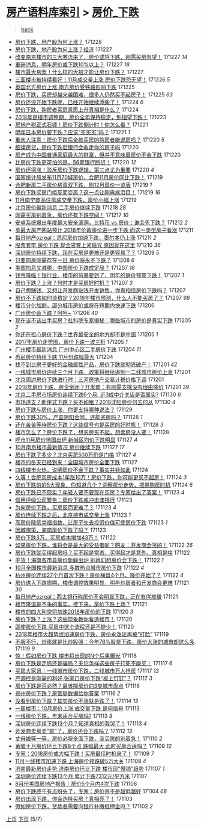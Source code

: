 [房产语料库索引](../../README.md)  > [房价_下跌](房价_下跌.md)
====
> [back](../README.md)

- [房价下跌，地产股为何上涨？](http://jkwz.applinzi.com/ittc/7052063182615479313.html#%E6%88%BF%E4%BB%B7%E4%B8%8B%E8%B7%8C%EF%BC%8C%E5%9C%B0%E4%BA%A7%E8%82%A1%E4%B8%BA%E4%BD%95%E4%B8%8A%E6%B6%A8%EF%BC%9F) 171228  
- [房价下跌，地产股为何上涨？经济](http://jkwz.applinzi.com/ittc/7051800010985833488.html#%E6%88%BF%E4%BB%B7%E4%B8%8B%E8%B7%8C%EF%BC%8C%E5%9C%B0%E4%BA%A7%E8%82%A1%E4%B8%BA%E4%BD%95%E4%B8%8A%E6%B6%A8%EF%BC%9F%E7%BB%8F%E6%B5%8E) 171227  
- [改变南京楼市的三大寒流来了，房价或将下跌，刚需买房有望！](http://jkwz.applinzi.com/ittc/7051722952884618256.html#%E6%94%B9%E5%8F%98%E5%8D%97%E4%BA%AC%E6%A5%BC%E5%B8%82%E7%9A%84%E4%B8%89%E5%A4%A7%E5%AF%92%E6%B5%81%E6%9D%A5%E4%BA%86%EF%BC%8C%E6%88%BF%E4%BB%B7%E6%88%96%E5%B0%86%E4%B8%8B%E8%B7%8C%EF%BC%8C%E5%88%9A%E9%9C%80%E4%B9%B0%E6%88%BF%E6%9C%89%E6%9C%9B%EF%BC%81) 171227 *14* 
- [重磅消息，明年房价或下跌10%以上？](http://jkwz.applinzi.com/ittc/7051717716648395793.html#%E9%87%8D%E7%A3%85%E6%B6%88%E6%81%AF%EF%BC%8C%E6%98%8E%E5%B9%B4%E6%88%BF%E4%BB%B7%E6%88%96%E4%B8%8B%E8%B7%8C10%25%E4%BB%A5%E4%B8%8A%EF%BC%9F) 171227 *18* 
- [楼市最大悬案！什么样的大招才能让房价下跌？](http://jkwz.applinzi.com/ittc/7051657618488034321.html#%E6%A5%BC%E5%B8%82%E6%9C%80%E5%A4%A7%E6%82%AC%E6%A1%88%EF%BC%81%E4%BB%80%E4%B9%88%E6%A0%B7%E7%9A%84%E5%A4%A7%E6%8B%9B%E6%89%8D%E8%83%BD%E8%AE%A9%E6%88%BF%E4%BB%B7%E4%B8%8B%E8%B7%8C%EF%BC%9F) 171227  
- [三亚楼市被持续看好！11月成交量上涨 房价下跌恐无望！](http://jkwz.applinzi.com/ittc/7051340982870606864.html#%E4%B8%89%E4%BA%9A%E6%A5%BC%E5%B8%82%E8%A2%AB%E6%8C%81%E7%BB%AD%E7%9C%8B%E5%A5%BD%EF%BC%8111%E6%9C%88%E6%88%90%E4%BA%A4%E9%87%8F%E4%B8%8A%E6%B6%A8+%E6%88%BF%E4%BB%B7%E4%B8%8B%E8%B7%8C%E6%81%90%E6%97%A0%E6%9C%9B%EF%BC%81) 171226 *5* 
- [英国北方房价上涨 南方房价受铁路影响下跌](http://jkwz.applinzi.com/ittc/7051012344010769424.html#%E8%8B%B1%E5%9B%BD%E5%8C%97%E6%96%B9%E6%88%BF%E4%BB%B7%E4%B8%8A%E6%B6%A8+%E5%8D%97%E6%96%B9%E6%88%BF%E4%BB%B7%E5%8F%97%E9%93%81%E8%B7%AF%E5%BD%B1%E5%93%8D%E4%B8%8B%E8%B7%8C) 171225  
- [房价下跌，买房却越来越困难，很多人仍然买不起房子！](http://jkwz.applinzi.com/ittc/7050796087516857361.html#%E6%88%BF%E4%BB%B7%E4%B8%8B%E8%B7%8C%EF%BC%8C%E4%B9%B0%E6%88%BF%E5%8D%B4%E8%B6%8A%E6%9D%A5%E8%B6%8A%E5%9B%B0%E9%9A%BE%EF%BC%8C%E5%BE%88%E5%A4%9A%E4%BA%BA%E4%BB%8D%E7%84%B6%E4%B9%B0%E4%B8%8D%E8%B5%B7%E6%88%BF%E5%AD%90%EF%BC%81) 171225 *63* 
- [房价还没开始下跌呢，已经开始继续添柴了！](http://jkwz.applinzi.com/ittc/7050710032004416528.html#%E6%88%BF%E4%BB%B7%E8%BF%98%E6%B2%A1%E5%BC%80%E5%A7%8B%E4%B8%8B%E8%B7%8C%E5%91%A2%EF%BC%8C%E5%B7%B2%E7%BB%8F%E5%BC%80%E5%A7%8B%E7%BB%A7%E7%BB%AD%E6%B7%BB%E6%9F%B4%E4%BA%86%EF%BC%81) 171224 *6* 
- [房价下跌，购房者买房意愿上升真相是什么？](http://jkwz.applinzi.com/ittc/7050277515308827665.html#%E6%88%BF%E4%BB%B7%E4%B8%8B%E8%B7%8C%EF%BC%8C%E8%B4%AD%E6%88%BF%E8%80%85%E4%B9%B0%E6%88%BF%E6%84%8F%E6%84%BF%E4%B8%8A%E5%8D%87%E7%9C%9F%E7%9B%B8%E6%98%AF%E4%BB%80%E4%B9%88%EF%BC%9F) 171224  
- [2018年是楼市调整期，房价全年保持稳定，别指望下跌！](http://jkwz.applinzi.com/ittc/7050054010449429521.html#2018%E5%B9%B4%E6%98%AF%E6%A5%BC%E5%B8%82%E8%B0%83%E6%95%B4%E6%9C%9F%EF%BC%8C%E6%88%BF%E4%BB%B7%E5%85%A8%E5%B9%B4%E4%BF%9D%E6%8C%81%E7%A8%B3%E5%AE%9A%EF%BC%8C%E5%88%AB%E6%8C%87%E6%9C%9B%E4%B8%8B%E8%B7%8C%EF%BC%81) 171223  
- [房地产税正式石锤！房价下跌倒计时！你怎么看？](http://jkwz.applinzi.com/ittc/7049546552098423825.html#%E6%88%BF%E5%9C%B0%E4%BA%A7%E7%A8%8E%E6%AD%A3%E5%BC%8F%E7%9F%B3%E9%94%A4%EF%BC%81%E6%88%BF%E4%BB%B7%E4%B8%8B%E8%B7%8C%E5%80%92%E8%AE%A1%E6%97%B6%EF%BC%81%E4%BD%A0%E6%80%8E%E4%B9%88%E7%9C%8B%EF%BC%9F) 171221  
- [明年日本房价要下跌？应该“买买买”吗？](http://jkwz.applinzi.com/ittc/7049545865042068497.html#%E6%98%8E%E5%B9%B4%E6%97%A5%E6%9C%AC%E6%88%BF%E4%BB%B7%E8%A6%81%E4%B8%8B%E8%B7%8C%EF%BC%9F%E5%BA%94%E8%AF%A5%E2%80%9C%E4%B9%B0%E4%B9%B0%E4%B9%B0%E2%80%9D%E5%90%97%EF%BC%9F) 171221 *1* 
- [重庆人注意！房价下跌后全款买房的购房者能退房吗？](http://jkwz.applinzi.com/ittc/7049179627279352849.html#%E9%87%8D%E5%BA%86%E4%BA%BA%E6%B3%A8%E6%84%8F%EF%BC%81%E6%88%BF%E4%BB%B7%E4%B8%8B%E8%B7%8C%E5%90%8E%E5%85%A8%E6%AC%BE%E4%B9%B0%E6%88%BF%E7%9A%84%E8%B4%AD%E6%88%BF%E8%80%85%E8%83%BD%E9%80%80%E6%88%BF%E5%90%97%EF%BC%9F) 171220 *5* 
- [细读房贷，房价下跌后银行会收走你的房子吗](http://jkwz.applinzi.com/ittc/7049142762287399952.html#%E7%BB%86%E8%AF%BB%E6%88%BF%E8%B4%B7%EF%BC%8C%E6%88%BF%E4%BB%B7%E4%B8%8B%E8%B7%8C%E5%90%8E%E9%93%B6%E8%A1%8C%E4%BC%9A%E6%94%B6%E8%B5%B0%E4%BD%A0%E7%9A%84%E6%88%BF%E5%AD%90%E5%90%97) 171220  
- [房产成为中国普通家庭最大的财富，但并不意味着房价不会下跌](http://jkwz.applinzi.com/ittc/7049104278247965712.html#%E6%88%BF%E4%BA%A7%E6%88%90%E4%B8%BA%E4%B8%AD%E5%9B%BD%E6%99%AE%E9%80%9A%E5%AE%B6%E5%BA%AD%E6%9C%80%E5%A4%A7%E7%9A%84%E8%B4%A2%E5%AF%8C%EF%BC%8C%E4%BD%86%E5%B9%B6%E4%B8%8D%E6%84%8F%E5%91%B3%E7%9D%80%E6%88%BF%E4%BB%B7%E4%B8%8D%E4%BC%9A%E4%B8%8B%E8%B7%8C) 171220  
- [比房价下跌更可怕的是，56家银行断贷！](http://jkwz.applinzi.com/ittc/7049101360123872272.html#%E6%AF%94%E6%88%BF%E4%BB%B7%E4%B8%8B%E8%B7%8C%E6%9B%B4%E5%8F%AF%E6%80%95%E7%9A%84%E6%98%AF%EF%BC%8C56%E5%AE%B6%E9%93%B6%E8%A1%8C%E6%96%AD%E8%B4%B7%EF%BC%81) 171220 *12* 
- [房价还得涨！驳斥房价下跌逻辑，第三点尤为重要](http://jkwz.applinzi.com/ittc/7048413246527112209.html#%E6%88%BF%E4%BB%B7%E8%BF%98%E5%BE%97%E6%B6%A8%EF%BC%81%E9%A9%B3%E6%96%A5%E6%88%BF%E4%BB%B7%E4%B8%8B%E8%B7%8C%E9%80%BB%E8%BE%91%EF%BC%8C%E7%AC%AC%E4%B8%89%E7%82%B9%E5%B0%A4%E4%B8%BA%E9%87%8D%E8%A6%81) 171220 *4* 
- [国家统计局发布11月70城房价，合肥11月房价同比下跌！](http://jkwz.applinzi.com/ittc/7048816012969903120.html#%E5%9B%BD%E5%AE%B6%E7%BB%9F%E8%AE%A1%E5%B1%80%E5%8F%91%E5%B8%8311%E6%9C%8870%E5%9F%8E%E6%88%BF%E4%BB%B7%EF%BC%8C%E5%90%88%E8%82%A511%E6%9C%88%E6%88%BF%E4%BB%B7%E5%90%8C%E6%AF%94%E4%B8%8B%E8%B7%8C%EF%BC%81) 171219  
- [合肥新房二手房价格双双下跌，附12月房价一览表](http://jkwz.applinzi.com/ittc/7048813770292331537.html#%E5%90%88%E8%82%A5%E6%96%B0%E6%88%BF%E4%BA%8C%E6%89%8B%E6%88%BF%E4%BB%B7%E6%A0%BC%E5%8F%8C%E5%8F%8C%E4%B8%8B%E8%B7%8C%EF%BC%8C%E9%99%8412%E6%9C%88%E6%88%BF%E4%BB%B7%E4%B8%80%E8%A7%88%E8%A1%A8) 171219 *1* 
- [房价下跌买房门槛反而变高？这一点让刚需族泪目！](http://jkwz.applinzi.com/ittc/7048739315796935697.html#%E6%88%BF%E4%BB%B7%E4%B8%8B%E8%B7%8C%E4%B9%B0%E6%88%BF%E9%97%A8%E6%A7%9B%E5%8F%8D%E8%80%8C%E5%8F%98%E9%AB%98%EF%BC%9F%E8%BF%99%E4%B8%80%E7%82%B9%E8%AE%A9%E5%88%9A%E9%9C%80%E6%97%8F%E6%B3%AA%E7%9B%AE%EF%BC%81) 171219 *16* 
- [11月南宁商品住房成交量下跌，房价小幅上涨](http://jkwz.applinzi.com/ittc/7048721266586944528.html#11%E6%9C%88%E5%8D%97%E5%AE%81%E5%95%86%E5%93%81%E4%BD%8F%E6%88%BF%E6%88%90%E4%BA%A4%E9%87%8F%E4%B8%8B%E8%B7%8C%EF%BC%8C%E6%88%BF%E4%BB%B7%E5%B0%8F%E5%B9%85%E4%B8%8A%E6%B6%A8) 171219  
- [北京房价最新消息 二手房价继续下跌](http://jkwz.applinzi.com/ittc/7048385846112158737.html#%E5%8C%97%E4%BA%AC%E6%88%BF%E4%BB%B7%E6%9C%80%E6%96%B0%E6%B6%88%E6%81%AF+%E4%BA%8C%E6%89%8B%E6%88%BF%E4%BB%B7%E7%BB%A7%E7%BB%AD%E4%B8%8B%E8%B7%8C) 171218 *28* 
- [刚需买房别着急，房价还有下跌空间！](http://jkwz.applinzi.com/ittc/7048059057728914449.html#%E5%88%9A%E9%9C%80%E4%B9%B0%E6%88%BF%E5%88%AB%E7%9D%80%E6%80%A5%EF%BC%8C%E6%88%BF%E4%BB%B7%E8%BF%98%E6%9C%89%E4%B8%8B%E8%B7%8C%E7%A9%BA%E9%97%B4%EF%BC%81) 171217 *10* 
- [安卓系统爆出年度最大安全漏洞，比特币 vs 房价：谁会先下跌？](http://jkwz.applinzi.com/ittc/7046145315877422097.html#%E5%AE%89%E5%8D%93%E7%B3%BB%E7%BB%9F%E7%88%86%E5%87%BA%E5%B9%B4%E5%BA%A6%E6%9C%80%E5%A4%A7%E5%AE%89%E5%85%A8%E6%BC%8F%E6%B4%9E%EF%BC%8C%E6%AF%94%E7%89%B9%E5%B8%81+vs+%E6%88%BF%E4%BB%B7%EF%BC%9A%E8%B0%81%E4%BC%9A%E5%85%88%E4%B8%8B%E8%B7%8C%EF%BC%9F) 171212 *2* 
- [英最大房产网站预计 2018年伦敦房价进一步下跌 而这一类型房子看涨](http://jkwz.applinzi.com/ittc/7045877911389733904.html#%E8%8B%B1%E6%9C%80%E5%A4%A7%E6%88%BF%E4%BA%A7%E7%BD%91%E7%AB%99%E9%A2%84%E8%AE%A1+2018%E5%B9%B4%E4%BC%A6%E6%95%A6%E6%88%BF%E4%BB%B7%E8%BF%9B%E4%B8%80%E6%AD%A5%E4%B8%8B%E8%B7%8C+%E8%80%8C%E8%BF%99%E4%B8%80%E7%B1%BB%E5%9E%8B%E6%88%BF%E5%AD%90%E7%9C%8B%E6%B6%A8) 171211  
- [每日地产ozreal：悉尼房价加速下跌，墨尔本仍上涨](http://jkwz.applinzi.com/ittc/7045737275286094864.html#%E6%AF%8F%E6%97%A5%E5%9C%B0%E4%BA%A7ozreal%EF%BC%9A%E6%82%89%E5%B0%BC%E6%88%BF%E4%BB%B7%E5%8A%A0%E9%80%9F%E4%B8%8B%E8%B7%8C%EF%BC%8C%E5%A2%A8%E5%B0%94%E6%9C%AC%E4%BB%8D%E4%B8%8A%E6%B6%A8) 171211 *2* 
- [股票套牢 房价下跌 现金贷套上紧箍咒 原因就在这里](http://jkwz.applinzi.com/ittc/7045591534567687185.html#%E8%82%A1%E7%A5%A8%E5%A5%97%E7%89%A2+%E6%88%BF%E4%BB%B7%E4%B8%8B%E8%B7%8C+%E7%8E%B0%E9%87%91%E8%B4%B7%E5%A5%97%E4%B8%8A%E7%B4%A7%E7%AE%8D%E5%92%92+%E5%8E%9F%E5%9B%A0%E5%B0%B1%E5%9C%A8%E8%BF%99%E9%87%8C) 171210 *36* 
- [深圳房价持续下跌，现在买房是更难还是更容易了？](http://jkwz.applinzi.com/ittc/7045169277471032337.html#%E6%B7%B1%E5%9C%B3%E6%88%BF%E4%BB%B7%E6%8C%81%E7%BB%AD%E4%B8%8B%E8%B7%8C%EF%BC%8C%E7%8E%B0%E5%9C%A8%E4%B9%B0%E6%88%BF%E6%98%AF%E6%9B%B4%E9%9A%BE%E8%BF%98%E6%98%AF%E6%9B%B4%E5%AE%B9%E6%98%93%E4%BA%86%EF%BC%9F) 171209 *5* 
- [只要购房刚需存在一日 房价将永不下跌？](http://jkwz.applinzi.com/ittc/7044748507783627792.html#%E5%8F%AA%E8%A6%81%E8%B4%AD%E6%88%BF%E5%88%9A%E9%9C%80%E5%AD%98%E5%9C%A8%E4%B8%80%E6%97%A5+%E6%88%BF%E4%BB%B7%E5%B0%86%E6%B0%B8%E4%B8%8D%E4%B8%8B%E8%B7%8C%EF%BC%9F) 171208 *6* 
- [美国加息又减税，中国房价下跌成定局？](http://jkwz.applinzi.com/ittc/7044430430944625680.html#%E7%BE%8E%E5%9B%BD%E5%8A%A0%E6%81%AF%E5%8F%88%E5%87%8F%E7%A8%8E%EF%BC%8C%E4%B8%AD%E5%9B%BD%E6%88%BF%E4%BB%B7%E4%B8%8B%E8%B7%8C%E6%88%90%E5%AE%9A%E5%B1%80%EF%BC%9F) 171207 *16* 
- [钱荒降临！银行业、楼市的风暴要到了，明年的房价预警下跌！](http://jkwz.applinzi.com/ittc/7044375023131821072.html#%E9%92%B1%E8%8D%92%E9%99%8D%E4%B8%B4%EF%BC%81%E9%93%B6%E8%A1%8C%E4%B8%9A%E3%80%81%E6%A5%BC%E5%B8%82%E7%9A%84%E9%A3%8E%E6%9A%B4%E8%A6%81%E5%88%B0%E4%BA%86%EF%BC%8C%E6%98%8E%E5%B9%B4%E7%9A%84%E6%88%BF%E4%BB%B7%E9%A2%84%E8%AD%A6%E4%B8%8B%E8%B7%8C%EF%BC%81) 171207 *1* 
- [房价下跌？上涨？何时才是买房好时机？](http://jkwz.applinzi.com/ittc/7044372947911836688.html#%E6%88%BF%E4%BB%B7%E4%B8%8B%E8%B7%8C%EF%BC%9F%E4%B8%8A%E6%B6%A8%EF%BC%9F%E4%BD%95%E6%97%B6%E6%89%8D%E6%98%AF%E4%B9%B0%E6%88%BF%E5%A5%BD%E6%97%B6%E6%9C%BA%EF%BC%9F) 171207 *3* 
- [自己想赚钱，又想让开发商贴钱开发销售，你真相信房价下跌吗？](http://jkwz.applinzi.com/ittc/7044340602446021649.html#%E8%87%AA%E5%B7%B1%E6%83%B3%E8%B5%9A%E9%92%B1%EF%BC%8C%E5%8F%88%E6%83%B3%E8%AE%A9%E5%BC%80%E5%8F%91%E5%95%86%E8%B4%B4%E9%92%B1%E5%BC%80%E5%8F%91%E9%94%80%E5%94%AE%EF%BC%8C%E4%BD%A0%E7%9C%9F%E7%9B%B8%E4%BF%A1%E6%88%BF%E4%BB%B7%E4%B8%8B%E8%B7%8C%E5%90%97%EF%BC%9F) 171207  
- [房价不下跌如何谈稳定？2018年楼市预测，什么人不能买房了？](http://jkwz.applinzi.com/ittc/7043158724389110800.html#%E6%88%BF%E4%BB%B7%E4%B8%8D%E4%B8%8B%E8%B7%8C%E5%A6%82%E4%BD%95%E8%B0%88%E7%A8%B3%E5%AE%9A%EF%BC%9F2018%E5%B9%B4%E6%A5%BC%E5%B8%82%E9%A2%84%E6%B5%8B%EF%BC%8C%E4%BB%80%E4%B9%88%E4%BA%BA%E4%B8%8D%E8%83%BD%E4%B9%B0%E6%88%BF%E4%BA%86%EF%BC%9F) 171207 *98* 
- [楼市分化加剧，部分城市房价或将在短期内快速下跌](http://jkwz.applinzi.com/ittc/7044109092694524944.html#%E6%A5%BC%E5%B8%82%E5%88%86%E5%8C%96%E5%8A%A0%E5%89%A7%EF%BC%8C%E9%83%A8%E5%88%86%E5%9F%8E%E5%B8%82%E6%88%BF%E4%BB%B7%E6%88%96%E5%B0%86%E5%9C%A8%E7%9F%AD%E6%9C%9F%E5%86%85%E5%BF%AB%E9%80%9F%E4%B8%8B%E8%B7%8C) 171206  
- [广州房价会下跌？呵呵~](http://jkwz.applinzi.com/ittc/7044034646210249745.html#%E5%B9%BF%E5%B7%9E%E6%88%BF%E4%BB%B7%E4%BC%9A%E4%B8%8B%E8%B7%8C%EF%BC%9F%E5%91%B5%E5%91%B5%7E) 171206 *40* 
- [现在该不该出手买房？社科院专家揭秘：哪些城市的房价是真实下跌](http://jkwz.applinzi.com/ittc/7043718603969397776.html#%E7%8E%B0%E5%9C%A8%E8%AF%A5%E4%B8%8D%E8%AF%A5%E5%87%BA%E6%89%8B%E4%B9%B0%E6%88%BF%EF%BC%9F%E7%A4%BE%E7%A7%91%E9%99%A2%E4%B8%93%E5%AE%B6%E6%8F%AD%E7%A7%98%EF%BC%9A%E5%93%AA%E4%BA%9B%E5%9F%8E%E5%B8%82%E7%9A%84%E6%88%BF%E4%BB%B7%E6%98%AF%E7%9C%9F%E5%AE%9E%E4%B8%8B%E8%B7%8C) 171205 *2* 
- [你还在担心房价下跌？世界最安全的地方却不是中国](http://jkwz.applinzi.com/ittc/7043631024230106128.html#%E4%BD%A0%E8%BF%98%E5%9C%A8%E6%8B%85%E5%BF%83%E6%88%BF%E4%BB%B7%E4%B8%8B%E8%B7%8C%EF%BC%9F%E4%B8%96%E7%95%8C%E6%9C%80%E5%AE%89%E5%85%A8%E7%9A%84%E5%9C%B0%E6%96%B9%E5%8D%B4%E4%B8%8D%E6%98%AF%E4%B8%AD%E5%9B%BD) 171205 *1* 
- [2017年房价走势图，房价下跌一波三折](http://jkwz.applinzi.com/ittc/7043549661791519761.html#2017%E5%B9%B4%E6%88%BF%E4%BB%B7%E8%B5%B0%E5%8A%BF%E5%9B%BE%EF%BC%8C%E6%88%BF%E4%BB%B7%E4%B8%8B%E8%B7%8C%E4%B8%80%E6%B3%A2%E4%B8%89%E6%8A%98) 171205 *1* 
- [广州楼市最新消息 广州中心区二手房价下跌](http://jkwz.applinzi.com/ittc/7043225038969373712.html#%E5%B9%BF%E5%B7%9E%E6%A5%BC%E5%B8%82%E6%9C%80%E6%96%B0%E6%B6%88%E6%81%AF+%E5%B9%BF%E5%B7%9E%E4%B8%AD%E5%BF%83%E5%8C%BA%E4%BA%8C%E6%89%8B%E6%88%BF%E4%BB%B7%E4%B8%8B%E8%B7%8C) 171204 *11* 
- [悉尼房价持续下跌  11月份跌幅最大](http://jkwz.applinzi.com/ittc/7043141705367290897.html#%E6%82%89%E5%B0%BC%E6%88%BF%E4%BB%B7%E6%8C%81%E7%BB%AD%E4%B8%8B%E8%B7%8C++11%E6%9C%88%E4%BB%BD%E8%B7%8C%E5%B9%85%E6%9C%80%E5%A4%A7) 171204  
- [找不到比房子更好的金融属性产品，房价下跌就彻底破产！](http://jkwz.applinzi.com/ittc/7042191982225523728.html#%E6%89%BE%E4%B8%8D%E5%88%B0%E6%AF%94%E6%88%BF%E5%AD%90%E6%9B%B4%E5%A5%BD%E7%9A%84%E9%87%91%E8%9E%8D%E5%B1%9E%E6%80%A7%E4%BA%A7%E5%93%81%EF%BC%8C%E6%88%BF%E4%BB%B7%E4%B8%8B%E8%B7%8C%E5%B0%B1%E5%BD%BB%E5%BA%95%E7%A0%B4%E4%BA%A7%EF%BC%81) 171201 *42* 
- [一线城市房价连续三个月下跌，政策将继续遏制一二线城市房价上涨](http://jkwz.applinzi.com/ittc/7042163035433600016.html#%E4%B8%80%E7%BA%BF%E5%9F%8E%E5%B8%82%E6%88%BF%E4%BB%B7%E8%BF%9E%E7%BB%AD%E4%B8%89%E4%B8%AA%E6%9C%88%E4%B8%8B%E8%B7%8C%EF%BC%8C%E6%94%BF%E7%AD%96%E5%B0%86%E7%BB%A7%E7%BB%AD%E9%81%8F%E5%88%B6%E4%B8%80%E4%BA%8C%E7%BA%BF%E5%9F%8E%E5%B8%82%E6%88%BF%E4%BB%B7%E4%B8%8A%E6%B6%A8) 171201  
- [北京周边房价下跌进行时：三河房地产交易计税价格下调](http://jkwz.applinzi.com/ittc/7042162800036676625.html#%E5%8C%97%E4%BA%AC%E5%91%A8%E8%BE%B9%E6%88%BF%E4%BB%B7%E4%B8%8B%E8%B7%8C%E8%BF%9B%E8%A1%8C%E6%97%B6%EF%BC%9A%E4%B8%89%E6%B2%B3%E6%88%BF%E5%9C%B0%E4%BA%A7%E4%BA%A4%E6%98%93%E8%AE%A1%E7%A8%8E%E4%BB%B7%E6%A0%BC%E4%B8%8B%E8%B0%83) 171201  
- [2018年房价下跌、房企倒闭？开发商：有刚需支撑没有理由降价](http://jkwz.applinzi.com/ittc/7042063869428630545.html#2018%E5%B9%B4%E6%88%BF%E4%BB%B7%E4%B8%8B%E8%B7%8C%E3%80%81%E6%88%BF%E4%BC%81%E5%80%92%E9%97%AD%EF%BC%9F%E5%BC%80%E5%8F%91%E5%95%86%EF%BC%9A%E6%9C%89%E5%88%9A%E9%9C%80%E6%94%AF%E6%92%91%E6%B2%A1%E6%9C%89%E7%90%86%E7%94%B1%E9%99%8D%E4%BB%B7) 171201 *39* 
- [北京二手房市场房价连续下跌6个月, 近3成中介关店是否属实?](http://jkwz.applinzi.com/ittc/7041780467559302160.html#%E5%8C%97%E4%BA%AC%E4%BA%8C%E6%89%8B%E6%88%BF%E5%B8%82%E5%9C%BA%E6%88%BF%E4%BB%B7%E8%BF%9E%E7%BB%AD%E4%B8%8B%E8%B7%8C6%E4%B8%AA%E6%9C%88%2C+%E8%BF%913%E6%88%90%E4%B8%AD%E4%BB%8B%E5%85%B3%E5%BA%97%E6%98%AF%E5%90%A6%E5%B1%9E%E5%AE%9E%3F) 171130 *6* 
- [市场透支？断崖式下跌？买不如租？2018沈阳房价何去何从](http://jkwz.applinzi.com/ittc/7041654623612437520.html#%E5%B8%82%E5%9C%BA%E9%80%8F%E6%94%AF%EF%BC%9F%E6%96%AD%E5%B4%96%E5%BC%8F%E4%B8%8B%E8%B7%8C%EF%BC%9F%E4%B9%B0%E4%B8%8D%E5%A6%82%E7%A7%9F%EF%BC%9F2018%E6%B2%88%E9%98%B3%E6%88%BF%E4%BB%B7%E4%BD%95%E5%8E%BB%E4%BD%95%E4%BB%8E) 171130 *4* 
- [房价下跌与房价上涨，你更支持哪种说法？](http://jkwz.applinzi.com/ittc/7041300990760846353.html#%E6%88%BF%E4%BB%B7%E4%B8%8B%E8%B7%8C%E4%B8%8E%E6%88%BF%E4%BB%B7%E4%B8%8A%E6%B6%A8%EF%BC%8C%E4%BD%A0%E6%9B%B4%E6%94%AF%E6%8C%81%E5%93%AA%E7%A7%8D%E8%AF%B4%E6%B3%95%EF%BC%9F) 171129  
- [房价下跌30%，严查阴阳合同，还能买房吗？](http://jkwz.applinzi.com/ittc/7041145562563347472.html#%E6%88%BF%E4%BB%B7%E4%B8%8B%E8%B7%8C30%25%EF%BC%8C%E4%B8%A5%E6%9F%A5%E9%98%B4%E9%98%B3%E5%90%88%E5%90%8C%EF%BC%8C%E8%BF%98%E8%83%BD%E4%B9%B0%E6%88%BF%E5%90%97%EF%BC%9F) 171128 *1* 
- [还在苦苦等待房价下跌？这些信号也是买房的好时机！](http://jkwz.applinzi.com/ittc/7041034562962981905.html#%E8%BF%98%E5%9C%A8%E8%8B%A6%E8%8B%A6%E7%AD%89%E5%BE%85%E6%88%BF%E4%BB%B7%E4%B8%8B%E8%B7%8C%EF%BC%9F%E8%BF%99%E4%BA%9B%E4%BF%A1%E5%8F%B7%E4%B9%9F%E6%98%AF%E4%B9%B0%E6%88%BF%E7%9A%84%E5%A5%BD%E6%97%B6%E6%9C%BA%EF%BC%81) 171128 *3* 
- [楼市怎么了？房价下跌了，想买房买不起，想卖房没人要！](http://jkwz.applinzi.com/ittc/7040778439060096017.html#%E6%A5%BC%E5%B8%82%E6%80%8E%E4%B9%88%E4%BA%86%EF%BC%9F%E6%88%BF%E4%BB%B7%E4%B8%8B%E8%B7%8C%E4%BA%86%EF%BC%8C%E6%83%B3%E4%B9%B0%E6%88%BF%E4%B9%B0%E4%B8%8D%E8%B5%B7%EF%BC%8C%E6%83%B3%E5%8D%96%E6%88%BF%E6%B2%A1%E4%BA%BA%E8%A6%81%EF%BC%81) 171128  
- [呼市11月房价地图出炉 新城区均价下跌明显](http://jkwz.applinzi.com/ittc/7040634178612233232.html#%E5%91%BC%E5%B8%8211%E6%9C%88%E6%88%BF%E4%BB%B7%E5%9C%B0%E5%9B%BE%E5%87%BA%E7%82%89+%E6%96%B0%E5%9F%8E%E5%8C%BA%E5%9D%87%E4%BB%B7%E4%B8%8B%E8%B7%8C%E6%98%8E%E6%98%BE) 171127 *4* 
- [10月南京楼市最新情况 房价继续下跌](http://jkwz.applinzi.com/ittc/7040592605363045393.html#10%E6%9C%88%E5%8D%97%E4%BA%AC%E6%A5%BC%E5%B8%82%E6%9C%80%E6%96%B0%E6%83%85%E5%86%B5+%E6%88%BF%E4%BB%B7%E7%BB%A7%E7%BB%AD%E4%B8%8B%E8%B7%8C) 171127 *17* 
- [房价下跌了多少？北京买房500万仍是门槛](http://jkwz.applinzi.com/ittc/7040554307353576465.html#%E6%88%BF%E4%BB%B7%E4%B8%8B%E8%B7%8C%E4%BA%86%E5%A4%9A%E5%B0%91%EF%BC%9F%E5%8C%97%E4%BA%AC%E4%B9%B0%E6%88%BF500%E4%B8%87%E4%BB%8D%E6%98%AF%E9%97%A8%E6%A7%9B) 171127 *4* 
- [楼市的冬天已经到来！全国城市房价全面下跌](http://jkwz.applinzi.com/ittc/7040535589441504273.html#%E6%A5%BC%E5%B8%82%E7%9A%84%E5%86%AC%E5%A4%A9%E5%B7%B2%E7%BB%8F%E5%88%B0%E6%9D%A5%EF%BC%81%E5%85%A8%E5%9B%BD%E5%9F%8E%E5%B8%82%E6%88%BF%E4%BB%B7%E5%85%A8%E9%9D%A2%E4%B8%8B%E8%B7%8C) 171127  
- [四线楼市火热，说明房价不会下跌？事实并非如此](http://jkwz.applinzi.com/ittc/7039547844241916944.html#%E5%9B%9B%E7%BA%BF%E6%A5%BC%E5%B8%82%E7%81%AB%E7%83%AD%EF%BC%8C%E8%AF%B4%E6%98%8E%E6%88%BF%E4%BB%B7%E4%B8%8D%E4%BC%9A%E4%B8%8B%E8%B7%8C%EF%BC%9F%E4%BA%8B%E5%AE%9E%E5%B9%B6%E9%9D%9E%E5%A6%82%E6%AD%A4) 171124  
- [久等！合肥买房成本1年涨10万！房价下跌，你可能更买不起房！](http://jkwz.applinzi.com/ittc/7039432792348296208.html#%E4%B9%85%E7%AD%89%EF%BC%81%E5%90%88%E8%82%A5%E4%B9%B0%E6%88%BF%E6%88%90%E6%9C%AC1%E5%B9%B4%E6%B6%A810%E4%B8%87%EF%BC%81%E6%88%BF%E4%BB%B7%E4%B8%8B%E8%B7%8C%EF%BC%8C%E4%BD%A0%E5%8F%AF%E8%83%BD%E6%9B%B4%E4%B9%B0%E4%B8%8D%E8%B5%B7%E6%88%BF%EF%BC%81) 171124 *3* 
- [房价下跌前的5大现象，你知道几个？洞察房价走势，把握购房时机](http://jkwz.applinzi.com/ittc/7039425035054351376.html#%E6%88%BF%E4%BB%B7%E4%B8%8B%E8%B7%8C%E5%89%8D%E7%9A%845%E5%A4%A7%E7%8E%B0%E8%B1%A1%EF%BC%8C%E4%BD%A0%E7%9F%A5%E9%81%93%E5%87%A0%E4%B8%AA%EF%BC%9F%E6%B4%9E%E5%AF%9F%E6%88%BF%E4%BB%B7%E8%B5%B0%E5%8A%BF%EF%BC%8C%E6%8A%8A%E6%8F%A1%E8%B4%AD%E6%88%BF%E6%97%B6%E6%9C%BA) 171124 *6* 
- [房价下跌已不现实？年轻人要不要现在买房？专家给出了答案！](http://jkwz.applinzi.com/ittc/7039220575111742480.html#%E6%88%BF%E4%BB%B7%E4%B8%8B%E8%B7%8C%E5%B7%B2%E4%B8%8D%E7%8E%B0%E5%AE%9E%EF%BC%9F%E5%B9%B4%E8%BD%BB%E4%BA%BA%E8%A6%81%E4%B8%8D%E8%A6%81%E7%8E%B0%E5%9C%A8%E4%B9%B0%E6%88%BF%EF%BC%9F%E4%B8%93%E5%AE%B6%E7%BB%99%E5%87%BA%E4%BA%86%E7%AD%94%E6%A1%88%EF%BC%81) 171123 *4* 
- [信用评级公司警告：房价下跌或冲击澳银行](http://jkwz.applinzi.com/ittc/7039196718455850000.html#%E4%BF%A1%E7%94%A8%E8%AF%84%E7%BA%A7%E5%85%AC%E5%8F%B8%E8%AD%A6%E5%91%8A%EF%BC%9A%E6%88%BF%E4%BB%B7%E4%B8%8B%E8%B7%8C%E6%88%96%E5%86%B2%E5%87%BB%E6%BE%B3%E9%93%B6%E8%A1%8C) 171123  
- [为何房价下跌，买房反而更难了？](http://jkwz.applinzi.com/ittc/7039088532461716496.html#%E4%B8%BA%E4%BD%95%E6%88%BF%E4%BB%B7%E4%B8%8B%E8%B7%8C%EF%BC%8C%E4%B9%B0%E6%88%BF%E5%8F%8D%E8%80%8C%E6%9B%B4%E9%9A%BE%E4%BA%86%EF%BC%9F) 171123 *4* 
- [房价连续下跌之后，北京楼市成交量上涨](http://jkwz.applinzi.com/ittc/7039075825180214288.html#%E6%88%BF%E4%BB%B7%E8%BF%9E%E7%BB%AD%E4%B8%8B%E8%B7%8C%E4%B9%8B%E5%90%8E%EF%BC%8C%E5%8C%97%E4%BA%AC%E6%A5%BC%E5%B8%82%E6%88%90%E4%BA%A4%E9%87%8F%E4%B8%8A%E6%B6%A8) 171123 *1* 
- [高房价降低幸福指数，让房子失去投资价值可使房价下跌](http://jkwz.applinzi.com/ittc/7039067395904259088.html#%E9%AB%98%E6%88%BF%E4%BB%B7%E9%99%8D%E4%BD%8E%E5%B9%B8%E7%A6%8F%E6%8C%87%E6%95%B0%EF%BC%8C%E8%AE%A9%E6%88%BF%E5%AD%90%E5%A4%B1%E5%8E%BB%E6%8A%95%E8%B5%84%E4%BB%B7%E5%80%BC%E5%8F%AF%E4%BD%BF%E6%88%BF%E4%BB%B7%E4%B8%8B%E8%B7%8C) 171123 *1* 
- [因城施策，海南房价下跌了吗？](http://jkwz.applinzi.com/ittc/7039054836882998289.html#%E5%9B%A0%E5%9F%8E%E6%96%BD%E7%AD%96%EF%BC%8C%E6%B5%B7%E5%8D%97%E6%88%BF%E4%BB%B7%E4%B8%8B%E8%B7%8C%E4%BA%86%E5%90%97%EF%BC%9F) 171123  
- [房价下跌3万，买房成本增加43万！](http://jkwz.applinzi.com/ittc/7038836095851168784.html#%E6%88%BF%E4%BB%B7%E4%B8%8B%E8%B7%8C3%E4%B8%87%EF%BC%8C%E4%B9%B0%E6%88%BF%E6%88%90%E6%9C%AC%E5%A2%9E%E5%8A%A043%E4%B8%87%EF%BC%81) 171122  
- [如果房价下跌，谁将会是最大的受益者呢？网友：开发商会哭的！](http://jkwz.applinzi.com/ittc/7038762083200533520.html#%E5%A6%82%E6%9E%9C%E6%88%BF%E4%BB%B7%E4%B8%8B%E8%B7%8C%EF%BC%8C%E8%B0%81%E5%B0%86%E4%BC%9A%E6%98%AF%E6%9C%80%E5%A4%A7%E7%9A%84%E5%8F%97%E7%9B%8A%E8%80%85%E5%91%A2%EF%BC%9F%E7%BD%91%E5%8F%8B%EF%BC%9A%E5%BC%80%E5%8F%91%E5%95%86%E4%BC%9A%E5%93%AD%E7%9A%84%EF%BC%81) 171122 *26* 
- [房价下跌就买得起房吗？买不起是常态，买得起才是意外，真相是啥](http://jkwz.applinzi.com/ittc/7038718719847564304.html#%E6%88%BF%E4%BB%B7%E4%B8%8B%E8%B7%8C%E5%B0%B1%E4%B9%B0%E5%BE%97%E8%B5%B7%E6%88%BF%E5%90%97%EF%BC%9F%E4%B9%B0%E4%B8%8D%E8%B5%B7%E6%98%AF%E5%B8%B8%E6%80%81%EF%BC%8C%E4%B9%B0%E5%BE%97%E8%B5%B7%E6%89%8D%E6%98%AF%E6%84%8F%E5%A4%96%EF%BC%8C%E7%9C%9F%E7%9B%B8%E6%98%AF%E5%95%A5) 171122  
- [干货！海南各市县房价新鲜出炉 别再幻想房价会下跌！](http://jkwz.applinzi.com/ittc/7038747509726381072.html#%E5%B9%B2%E8%B4%A7%EF%BC%81%E6%B5%B7%E5%8D%97%E5%90%84%E5%B8%82%E5%8E%BF%E6%88%BF%E4%BB%B7%E6%96%B0%E9%B2%9C%E5%87%BA%E7%82%89+%E5%88%AB%E5%86%8D%E5%B9%BB%E6%83%B3%E6%88%BF%E4%BB%B7%E4%BC%9A%E4%B8%8B%E8%B7%8C%EF%BC%81) 171122 *1* 
- [10月全国楼市最新消息 多数热点城市房价下跌](http://jkwz.applinzi.com/ittc/7038737465685328912.html#10%E6%9C%88%E5%85%A8%E5%9B%BD%E6%A5%BC%E5%B8%82%E6%9C%80%E6%96%B0%E6%B6%88%E6%81%AF+%E5%A4%9A%E6%95%B0%E7%83%AD%E7%82%B9%E5%9F%8E%E5%B8%82%E6%88%BF%E4%BB%B7%E4%B8%8B%E8%B7%8C) 171122 *4* 
- [杭州房价连续27个月首次下跌！房价横盘4个月，降价开始了？](http://jkwz.applinzi.com/ittc/7038568004034495505.html#%E6%9D%AD%E5%B7%9E%E6%88%BF%E4%BB%B7%E8%BF%9E%E7%BB%AD27%E4%B8%AA%E6%9C%88%E9%A6%96%E6%AC%A1%E4%B8%8B%E8%B7%8C%EF%BC%81%E6%88%BF%E4%BB%B7%E6%A8%AA%E7%9B%984%E4%B8%AA%E6%9C%88%EF%BC%8C%E9%99%8D%E4%BB%B7%E5%BC%80%E5%A7%8B%E4%BA%86%EF%BC%9F) 171122 *4* 
- [房价进入下跌周期，楼市调控效果明显，明年炒房者和开发商会更难](http://jkwz.applinzi.com/ittc/7038463345429054481.html#%E6%88%BF%E4%BB%B7%E8%BF%9B%E5%85%A5%E4%B8%8B%E8%B7%8C%E5%91%A8%E6%9C%9F%EF%BC%8C%E6%A5%BC%E5%B8%82%E8%B0%83%E6%8E%A7%E6%95%88%E6%9E%9C%E6%98%8E%E6%98%BE%EF%BC%8C%E6%98%8E%E5%B9%B4%E7%82%92%E6%88%BF%E8%80%85%E5%92%8C%E5%BC%80%E5%8F%91%E5%95%86%E4%BC%9A%E6%9B%B4%E9%9A%BE) 171121 *30* 
- [每日地产ozreal：西太银行称房价不会明显下跌，正在有序放缓](http://jkwz.applinzi.com/ittc/7038467477783184401.html#%E6%AF%8F%E6%97%A5%E5%9C%B0%E4%BA%A7ozreal%EF%BC%9A%E8%A5%BF%E5%A4%AA%E9%93%B6%E8%A1%8C%E7%A7%B0%E6%88%BF%E4%BB%B7%E4%B8%8D%E4%BC%9A%E6%98%8E%E6%98%BE%E4%B8%8B%E8%B7%8C%EF%BC%8C%E6%AD%A3%E5%9C%A8%E6%9C%89%E5%BA%8F%E6%94%BE%E7%BC%93) 171121  
- [楼市降温是不争的事实，接下来，房价下跌上场？](http://jkwz.applinzi.com/ittc/7038166734572356624.html#%E6%A5%BC%E5%B8%82%E9%99%8D%E6%B8%A9%E6%98%AF%E4%B8%8D%E4%BA%89%E7%9A%84%E4%BA%8B%E5%AE%9E%EF%BC%8C%E6%8E%A5%E4%B8%8B%E6%9D%A5%EF%BC%8C%E6%88%BF%E4%BB%B7%E4%B8%8B%E8%B7%8C%E4%B8%8A%E5%9C%BA%EF%BC%9F) 171121  
- [楼市的四大利空将加速2018年房价的下跌](http://jkwz.applinzi.com/ittc/7038119640566334480.html#%E6%A5%BC%E5%B8%82%E7%9A%84%E5%9B%9B%E5%A4%A7%E5%88%A9%E7%A9%BA%E5%B0%86%E5%8A%A0%E9%80%9F2018%E5%B9%B4%E6%88%BF%E4%BB%B7%E7%9A%84%E4%B8%8B%E8%B7%8C) 171120 *3* 
- [房价下跌？上涨？这些现象教你看透楼市！](http://jkwz.applinzi.com/ittc/7038058129512727568.html#%E6%88%BF%E4%BB%B7%E4%B8%8B%E8%B7%8C%EF%BC%9F%E4%B8%8A%E6%B6%A8%EF%BC%9F%E8%BF%99%E4%BA%9B%E7%8E%B0%E8%B1%A1%E6%95%99%E4%BD%A0%E7%9C%8B%E9%80%8F%E6%A5%BC%E5%B8%82%EF%BC%81) 171120  
- [即使房价下跌 买房中这个流程还是不能少！](http://jkwz.applinzi.com/ittc/7037974882858566672.html#%E5%8D%B3%E4%BD%BF%E6%88%BF%E4%BB%B7%E4%B8%8B%E8%B7%8C+%E4%B9%B0%E6%88%BF%E4%B8%AD%E8%BF%99%E4%B8%AA%E6%B5%81%E7%A8%8B%E8%BF%98%E6%98%AF%E4%B8%8D%E8%83%BD%E5%B0%91%EF%BC%81) 171120  
- [2018年楼市大趋势或加速房价下跌，房价永涨论再被“打脸”](http://jkwz.applinzi.com/ittc/7037795020751504401.html#2018%E5%B9%B4%E6%A5%BC%E5%B8%82%E5%A4%A7%E8%B6%8B%E5%8A%BF%E6%88%96%E5%8A%A0%E9%80%9F%E6%88%BF%E4%BB%B7%E4%B8%8B%E8%B7%8C%EF%BC%8C%E6%88%BF%E4%BB%B7%E6%B0%B8%E6%B6%A8%E8%AE%BA%E5%86%8D%E8%A2%AB%E2%80%9C%E6%89%93%E8%84%B8%E2%80%9D) 171119  
- [不服不行，炒房就是比炒股强：今年76%股票下跌，房价大涨的城市却这么多](http://jkwz.applinzi.com/ittc/7037708945563583505.html#%E4%B8%8D%E6%9C%8D%E4%B8%8D%E8%A1%8C%EF%BC%8C%E7%82%92%E6%88%BF%E5%B0%B1%E6%98%AF%E6%AF%94%E7%82%92%E8%82%A1%E5%BC%BA%EF%BC%9A%E4%BB%8A%E5%B9%B476%25%E8%82%A1%E7%A5%A8%E4%B8%8B%E8%B7%8C%EF%BC%8C%E6%88%BF%E4%BB%B7%E5%A4%A7%E6%B6%A8%E7%9A%84%E5%9F%8E%E5%B8%82%E5%8D%B4%E8%BF%99%E4%B9%88%E5%A4%9A) 171119 *9* 
- [惊！假如房价下跌 楼市将出现的N个后果曝光](http://jkwz.applinzi.com/ittc/7037348704128861200.html#%E6%83%8A%EF%BC%81%E5%81%87%E5%A6%82%E6%88%BF%E4%BB%B7%E4%B8%8B%E8%B7%8C+%E6%A5%BC%E5%B8%82%E5%B0%86%E5%87%BA%E7%8E%B0%E7%9A%84N%E4%B8%AA%E5%90%8E%E6%9E%9C%E6%9B%9D%E5%85%89) 171118  
- [房价下跌是定局还是骗局？无论怎样这些房子打死不能买！](http://jkwz.applinzi.com/ittc/7036935210288022544.html#%E6%88%BF%E4%BB%B7%E4%B8%8B%E8%B7%8C%E6%98%AF%E5%AE%9A%E5%B1%80%E8%BF%98%E6%98%AF%E9%AA%97%E5%B1%80%EF%BC%9F%E6%97%A0%E8%AE%BA%E6%80%8E%E6%A0%B7%E8%BF%99%E4%BA%9B%E6%88%BF%E5%AD%90%E6%89%93%E6%AD%BB%E4%B8%8D%E8%83%BD%E4%B9%B0%EF%BC%81) 171117 *6* 
- [买房大家讯｜一线城市房价下跌，二线城市万人抢房](http://jkwz.applinzi.com/ittc/7036906173964485648.html#%E4%B9%B0%E6%88%BF%E5%A4%A7%E5%AE%B6%E8%AE%AF%EF%BD%9C%E4%B8%80%E7%BA%BF%E5%9F%8E%E5%B8%82%E6%88%BF%E4%BB%B7%E4%B8%8B%E8%B7%8C%EF%BC%8C%E4%BA%8C%E7%BA%BF%E5%9F%8E%E5%B8%82%E4%B8%87%E4%BA%BA%E6%8A%A2%E6%88%BF) 171117 *13* 
- [严调控是刚需的利好 张家口房价下跌“板上钉钉”？](http://jkwz.applinzi.com/ittc/7036826090163667985.html#%E4%B8%A5%E8%B0%83%E6%8E%A7%E6%98%AF%E5%88%9A%E9%9C%80%E7%9A%84%E5%88%A9%E5%A5%BD+%E5%BC%A0%E5%AE%B6%E5%8F%A3%E6%88%BF%E4%BB%B7%E4%B8%8B%E8%B7%8C%E2%80%9C%E6%9D%BF%E4%B8%8A%E9%92%89%E9%92%89%E2%80%9D%EF%BC%9F) 171117 *3* 
- [房价下跌是否必然？最该降房价的3类城市盘点](http://jkwz.applinzi.com/ittc/7036624864629228561.html#%E6%88%BF%E4%BB%B7%E4%B8%8B%E8%B7%8C%E6%98%AF%E5%90%A6%E5%BF%85%E7%84%B6%EF%BC%9F%E6%9C%80%E8%AF%A5%E9%99%8D%E6%88%BF%E4%BB%B7%E7%9A%843%E7%B1%BB%E5%9F%8E%E5%B8%82%E7%9B%98%E7%82%B9) 171116  
- [郑州房价下跌？房管局数据给你答案](http://jkwz.applinzi.com/ittc/7036624878432683024.html#%E9%83%91%E5%B7%9E%E6%88%BF%E4%BB%B7%E4%B8%8B%E8%B7%8C%EF%BC%9F%E6%88%BF%E7%AE%A1%E5%B1%80%E6%95%B0%E6%8D%AE%E7%BB%99%E4%BD%A0%E7%AD%94%E6%A1%88) 171116 *2* 
- [没看到房价下跌？其实房价不涨就是跌了！](http://jkwz.applinzi.com/ittc/7035822941697213456.html#%E6%B2%A1%E7%9C%8B%E5%88%B0%E6%88%BF%E4%BB%B7%E4%B8%8B%E8%B7%8C%EF%BC%9F%E5%85%B6%E5%AE%9E%E6%88%BF%E4%BB%B7%E4%B8%8D%E6%B6%A8%E5%B0%B1%E6%98%AF%E8%B7%8C%E4%BA%86%EF%BC%81) 171114 *13* 
- [一周楼市：10月房价上涨 成交量下跌 是何信号](http://jkwz.applinzi.com/ittc/7035472168920548368.html#%E4%B8%80%E5%91%A8%E6%A5%BC%E5%B8%82%EF%BC%9A10%E6%9C%88%E6%88%BF%E4%BB%B7%E4%B8%8A%E6%B6%A8+%E6%88%90%E4%BA%A4%E9%87%8F%E4%B8%8B%E8%B7%8C+%E6%98%AF%E4%BD%95%E4%BF%A1%E5%8F%B7) 171113  
- [一线房价下跌，年末适合买房吗?](http://jkwz.applinzi.com/ittc/7035395576424825873.html#%E4%B8%80%E7%BA%BF%E6%88%BF%E4%BB%B7%E4%B8%8B%E8%B7%8C%EF%BC%8C%E5%B9%B4%E6%9C%AB%E9%80%82%E5%90%88%E4%B9%B0%E6%88%BF%E5%90%97%3F) 171113 *8* 
- [深圳房价连续下跌13个月？知道真相的我哭了！](http://jkwz.applinzi.com/ittc/7035302750739498001.html#%E6%B7%B1%E5%9C%B3%E6%88%BF%E4%BB%B7%E8%BF%9E%E7%BB%AD%E4%B8%8B%E8%B7%8C13%E4%B8%AA%E6%9C%88%EF%BC%9F%E7%9F%A5%E9%81%93%E7%9C%9F%E7%9B%B8%E7%9A%84%E6%88%91%E5%93%AD%E4%BA%86%EF%BC%81) 171113 *4* 
- [开发商卖房卖“疯”了，房价还会下跌吗？](http://jkwz.applinzi.com/ittc/7035159295753192464.html#%E5%BC%80%E5%8F%91%E5%95%86%E5%8D%96%E6%88%BF%E5%8D%96%E2%80%9C%E7%96%AF%E2%80%9D%E4%BA%86%EF%BC%8C%E6%88%BF%E4%BB%B7%E8%BF%98%E4%BC%9A%E4%B8%8B%E8%B7%8C%E5%90%97%EF%BC%9F) 171112 *13* 
- [丈母娘等一等，房价必将全面下跌，没买房的别着急！](http://jkwz.applinzi.com/ittc/7034361605977015313.html#%E4%B8%88%E6%AF%8D%E5%A8%98%E7%AD%89%E4%B8%80%E7%AD%89%EF%BC%8C%E6%88%BF%E4%BB%B7%E5%BF%85%E5%B0%86%E5%85%A8%E9%9D%A2%E4%B8%8B%E8%B7%8C%EF%BC%8C%E6%B2%A1%E4%B9%B0%E6%88%BF%E7%9A%84%E5%88%AB%E7%9D%80%E6%80%A5%EF%BC%81) 171110 *2* 
- [黄陂十月房价环比下跌8个点 跌幅最大 此时买房合适吗？](http://jkwz.applinzi.com/ittc/7033976402372723728.html#%E9%BB%84%E9%99%82%E5%8D%81%E6%9C%88%E6%88%BF%E4%BB%B7%E7%8E%AF%E6%AF%94%E4%B8%8B%E8%B7%8C8%E4%B8%AA%E7%82%B9+%E8%B7%8C%E5%B9%85%E6%9C%80%E5%A4%A7+%E6%AD%A4%E6%97%B6%E4%B9%B0%E6%88%BF%E5%90%88%E9%80%82%E5%90%97%EF%BC%9F) 171109 *12* 
- [专家：2018房价或大幅下跌！买房最佳时机来了！](http://jkwz.applinzi.com/ittc/7033894964491191312.html#%E4%B8%93%E5%AE%B6%EF%BC%9A2018%E6%88%BF%E4%BB%B7%E6%88%96%E5%A4%A7%E5%B9%85%E4%B8%8B%E8%B7%8C%EF%BC%81%E4%B9%B0%E6%88%BF%E6%9C%80%E4%BD%B3%E6%97%B6%E6%9C%BA%E6%9D%A5%E4%BA%86%EF%BC%81) 171109 *7* 
- [11月一线楼市加速下跌 上海房价领跌破5万大关](http://jkwz.applinzi.com/ittc/7033641303215178768.html#11%E6%9C%88%E4%B8%80%E7%BA%BF%E6%A5%BC%E5%B8%82%E5%8A%A0%E9%80%9F%E4%B8%8B%E8%B7%8C+%E4%B8%8A%E6%B5%B7%E6%88%BF%E4%BB%B7%E9%A2%86%E8%B7%8C%E7%A0%B45%E4%B8%87%E5%A4%A7%E5%85%B3) 171108 *4* 
- [济南最新房价走势:济南房价环比下跌 楼市现&quot;慢销&quot;趋势](http://jkwz.applinzi.com/ittc/7033169283897623568.html#%E6%B5%8E%E5%8D%97%E6%9C%80%E6%96%B0%E6%88%BF%E4%BB%B7%E8%B5%B0%E5%8A%BF%3A%E6%B5%8E%E5%8D%97%E6%88%BF%E4%BB%B7%E7%8E%AF%E6%AF%94%E4%B8%8B%E8%B7%8C+%E6%A5%BC%E5%B8%82%E7%8E%B0%26quot%3B%E6%85%A2%E9%94%80%26quot%3B%E8%B6%8B%E5%8A%BF) 171107 *1* 
- [深圳房价连续下跌13个月 累计下跌7312元/平方米](http://jkwz.applinzi.com/ittc/7033142937800672272.html#%E6%B7%B1%E5%9C%B3%E6%88%BF%E4%BB%B7%E8%BF%9E%E7%BB%AD%E4%B8%8B%E8%B7%8C13%E4%B8%AA%E6%9C%88+%E7%B4%AF%E8%AE%A1%E4%B8%8B%E8%B7%8C7312%E5%85%83%2F%E5%B9%B3%E6%96%B9%E7%B1%B3) 171107  
- [8月份美国房地产报告｜房价5个月内4次下跌](http://jkwz.applinzi.com/ittc/7032790985401173008.html#8%E6%9C%88%E4%BB%BD%E7%BE%8E%E5%9B%BD%E6%88%BF%E5%9C%B0%E4%BA%A7%E6%8A%A5%E5%91%8A%EF%BD%9C%E6%88%BF%E4%BB%B75%E4%B8%AA%E6%9C%88%E5%86%854%E6%AC%A1%E4%B8%8B%E8%B7%8C) 171106  
- [房价下跌终于有点盼头了，专家：房价并不是越低越好](http://jkwz.applinzi.com/ittc/7032171488373900304.html#%E6%88%BF%E4%BB%B7%E4%B8%8B%E8%B7%8C%E7%BB%88%E4%BA%8E%E6%9C%89%E7%82%B9%E7%9B%BC%E5%A4%B4%E4%BA%86%EF%BC%8C%E4%B8%93%E5%AE%B6%EF%BC%9A%E6%88%BF%E4%BB%B7%E5%B9%B6%E4%B8%8D%E6%98%AF%E8%B6%8A%E4%BD%8E%E8%B6%8A%E5%A5%BD) 171104 *68* 
- [房价出现下跌，你会选择买房？真相亮了！](http://jkwz.applinzi.com/ittc/7031781210953614352.html#%E6%88%BF%E4%BB%B7%E5%87%BA%E7%8E%B0%E4%B8%8B%E8%B7%8C%EF%BC%8C%E4%BD%A0%E4%BC%9A%E9%80%89%E6%8B%A9%E4%B9%B0%E6%88%BF%EF%BC%9F%E7%9C%9F%E7%9B%B8%E4%BA%AE%E4%BA%86%EF%BC%81) 171103  
- [假如房价下跌，贷款者需要向银行补缴抵押金吗？](http://jkwz.applinzi.com/ittc/7031426895219000336.html#%E5%81%87%E5%A6%82%E6%88%BF%E4%BB%B7%E4%B8%8B%E8%B7%8C%EF%BC%8C%E8%B4%B7%E6%AC%BE%E8%80%85%E9%9C%80%E8%A6%81%E5%90%91%E9%93%B6%E8%A1%8C%E8%A1%A5%E7%BC%B4%E6%8A%B5%E6%8A%BC%E9%87%91%E5%90%97%EF%BC%9F) 171102 *2* 


 [上页](房价_下跌6.md) [下页](房价_下跌4.md)          (5/7)